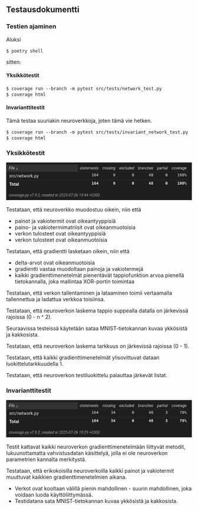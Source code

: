 ## Testausdokumentti

### Testien ajaminen
Aluksi
```console
$ poetry shell
```
sitten:

#### Yksikkötestit
```console
$ coverage run --branch -m pytest src/tests/network_test.py
$ coverage html
```

#### Invarianttitestit
Tämä testaa suuriakin neuroverkkoja, joten tämä vie hetken.
```console
$ coverage run --branch -m pytest src/tests/invariant_network_test.py
$ coverage html
```

### Yksikkötestit
![coverage_26_7](coverage_report_26_7.png)

Testataan, että neuroverkko muodostuu oikein, niin että
* painot ja vakiotermit ovat oikeantyyppisiä
* paino- ja vakiotermimatriisit ovat oikeanmuotoisia
* verkon tulosteet ovat oikeantyyppisiä
* verkon tulosteet ovat oikeanmuotoisia

Testataan, että gradientti lasketaan oikein, niin että
* delta-arvot ovat oikeanmuotoisia
* gradientti vastaa muodoltaan painoja ja vakiotermejä
* kaikki gradienttimenetelmät pienentävät tappiofunktion arvoa pienellä tietokannalla, joka mallintaa XOR-portin toimintaa

Testataan, että verkon tallentaminen ja lataaminen toimii vertaamalla tallennettua ja ladattua verkkoa toisiinsa.

Testataan, että neuroverkon laskema tappio suppealla datalla on järkevissä rajoissa (0 - n ^ 2).

Seuraavissa testeissä käytetään sataa MNIST-tietokannan kuvaa ykkösistä ja kakkosista.

Testataan, että neuroverkon laskema tarkkuus on järkevissä rajoissa (0 - 1).

Testataan, että kaikki gradienttimenetelmät ylisovittuvat dataan luokittelutarkkuudella 1.

Testataan, että neuroverkon testiluokittelu palauttaa järkevät listat.

### Invarianttitestit
![coverage_invariant_26_7](coverage_report_invariant_26_7.png)

Testit kattavat kaikki neuroverkon gradienttimenetelmään liittyvät metodit, lukuunottamatta vahvistusdatan käsittelyä, jolla ei ole neuroverkon parametrien kannalta merkitystä.

Testataan, että erikokoisilla neuroverkoilla kaikki painot ja vakiotermit muuttuvat kaikkien gradienttimenetelmien aikana.
* Verkot ovat kooltaan välillä pienin mahdollinen - suurin mahdollinen, joka voidaan luoda käyttöliittymässä.
* Testidatana sata MNIST-tietokannan kuvaa ykkösistä ja kakkosista.

